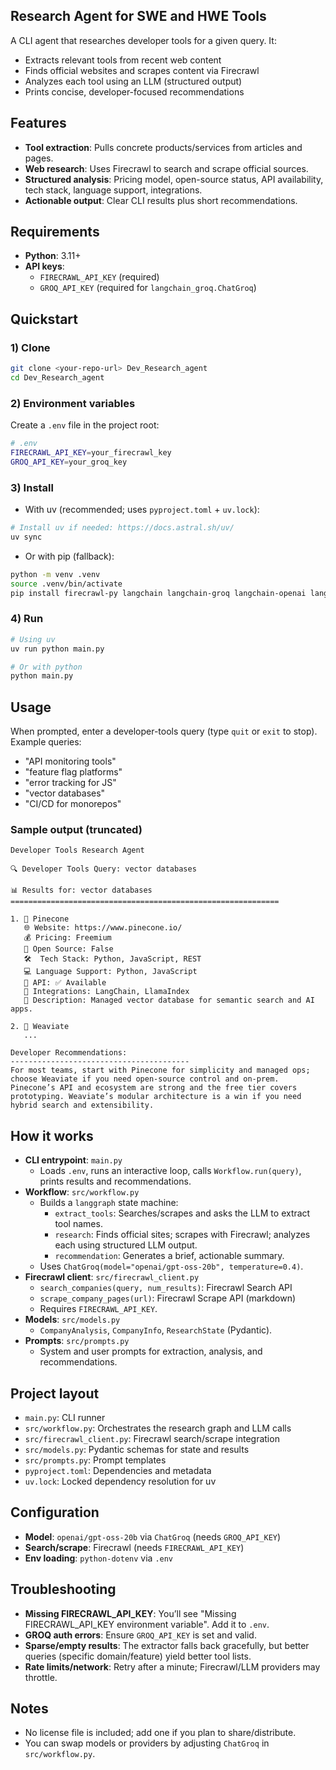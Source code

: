 ## Research Agent for SWE and HWE Tools

A CLI agent that researches developer tools for a given query. It:
- Extracts relevant tools from recent web content
- Finds official websites and scrapes content via Firecrawl
- Analyzes each tool using an LLM (structured output)
- Prints concise, developer-focused recommendations

## Features
- **Tool extraction**: Pulls concrete products/services from articles and pages.
- **Web research**: Uses Firecrawl to search and scrape official sources.
- **Structured analysis**: Pricing model, open-source status, API availability, tech stack, language support, integrations.
- **Actionable output**: Clear CLI results plus short recommendations.

## Requirements
- **Python**: 3.11+
- **API keys**:
  - `FIRECRAWL_API_KEY` (required)
  - `GROQ_API_KEY` (required for `langchain_groq.ChatGroq`)

## Quickstart

### 1) Clone
```bash
git clone <your-repo-url> Dev_Research_agent
cd Dev_Research_agent
```

### 2) Environment variables
Create a `.env` file in the project root:
```bash
# .env
FIRECRAWL_API_KEY=your_firecrawl_key
GROQ_API_KEY=your_groq_key
```

### 3) Install

- With uv (recommended; uses `pyproject.toml` + `uv.lock`):
```bash
# Install uv if needed: https://docs.astral.sh/uv/
uv sync
```

- Or with pip (fallback):
```bash
python -m venv .venv
source .venv/bin/activate
pip install firecrawl-py langchain langchain-groq langchain-openai langgraph pydantic python-dotenv
```

### 4) Run
```bash
# Using uv
uv run python main.py

# Or with python
python main.py
```

## Usage
When prompted, enter a developer-tools query (type `quit` or `exit` to stop). Example queries:
- "API monitoring tools"
- "feature flag platforms"
- "error tracking for JS"
- "vector databases"
- "CI/CD for monorepos"

### Sample output (truncated)
```text
Developer Tools Research Agent

🔍 Developer Tools Query: vector databases

📊 Results for: vector databases
============================================================

1. 🏢 Pinecone
   🌐 Website: https://www.pinecone.io/
   💰 Pricing: Freemium
   📖 Open Source: False
   🛠️  Tech Stack: Python, JavaScript, REST
   💻 Language Support: Python, JavaScript
   🔌 API: ✅ Available
   🔗 Integrations: LangChain, LlamaIndex
   📝 Description: Managed vector database for semantic search and AI apps.

2. 🏢 Weaviate
   ...

Developer Recommendations:
----------------------------------------
For most teams, start with Pinecone for simplicity and managed ops; choose Weaviate if you need open-source control and on-prem. Pinecone’s API and ecosystem are strong and the free tier covers prototyping. Weaviate’s modular architecture is a win if you need hybrid search and extensibility.
```

## How it works

- **CLI entrypoint**: `main.py`
  - Loads `.env`, runs an interactive loop, calls `Workflow.run(query)`, prints results and recommendations.
- **Workflow**: `src/workflow.py`
  - Builds a `langgraph` state machine:
    - `extract_tools`: Searches/scrapes and asks the LLM to extract tool names.
    - `research`: Finds official sites; scrapes with Firecrawl; analyzes each using structured LLM output.
    - `recommendation`: Generates a brief, actionable summary.
  - Uses `ChatGroq(model="openai/gpt-oss-20b", temperature=0.4)`.
- **Firecrawl client**: `src/firecrawl_client.py`
  - `search_companies(query, num_results)`: Firecrawl Search API
  - `scrape_company_pages(url)`: Firecrawl Scrape API (markdown)
  - Requires `FIRECRAWL_API_KEY`.
- **Models**: `src/models.py`
  - `CompanyAnalysis`, `CompanyInfo`, `ResearchState` (Pydantic).
- **Prompts**: `src/prompts.py`
  - System and user prompts for extraction, analysis, and recommendations.

## Project layout
- `main.py`: CLI runner
- `src/workflow.py`: Orchestrates the research graph and LLM calls
- `src/firecrawl_client.py`: Firecrawl search/scrape integration
- `src/models.py`: Pydantic schemas for state and results
- `src/prompts.py`: Prompt templates
- `pyproject.toml`: Dependencies and metadata
- `uv.lock`: Locked dependency resolution for uv

## Configuration
- **Model**: `openai/gpt-oss-20b` via `ChatGroq` (needs `GROQ_API_KEY`)
- **Search/scrape**: Firecrawl (needs `FIRECRAWL_API_KEY`)
- **Env loading**: `python-dotenv` via `.env`

## Troubleshooting
- **Missing FIRECRAWL_API_KEY**: You’ll see "Missing FIRECRAWL_API_KEY environment variable". Add it to `.env`.
- **GROQ auth errors**: Ensure `GROQ_API_KEY` is set and valid.
- **Sparse/empty results**: The extractor falls back gracefully, but better queries (specific domain/feature) yield better tool lists.
- **Rate limits/network**: Retry after a minute; Firecrawl/LLM providers may throttle.

## Notes
- No license file is included; add one if you plan to share/distribute.
- You can swap models or providers by adjusting `ChatGroq` in `src/workflow.py`.
